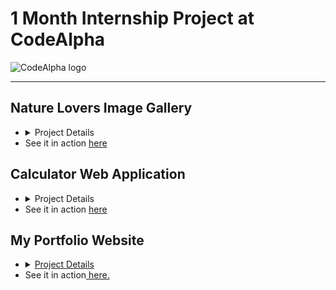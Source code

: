 <h1>1 Month Internship Project at CodeAlpha</h1>
<img src="https://media.licdn.com/dms/image/v2/C4D0BAQFVBPbc6-yxoA/company-logo_200_200/company-logo_200_200/0/1677167041761?e=1736985600&v=beta&t=y4_AqlP2NpnjELjCuPYgzKfnVrKSgUHHZuzPqMKUQ5c" alt="CodeAlpha logo" />
<hr />
<h2>Nature Lovers Image Gallery</h2>
<ul>
  <li>
    <details>
      <summary>Project Details</summary>
      <p>
        The <strong>Nature Lovers Image Gallery</strong> is a visually immersive gallery that showcases the beauty of nature through three main categories: 
        <strong>Flowers</strong>, <strong>Forests</strong>, and <strong>The Sky</strong>. The gallery provides an interactive user experience, where users can explore a collection of stunning images.
      </p>
      <h3>Key Features:</h3>
      <ul>
        <li>
          <strong>Interactive Image Selection:</strong> Click on any image to view it in a larger format, with the ability to navigate between images in each category using the left and right arrows.
        </li>
        <li>
          <strong>Fullscreen Mode:</strong> Click on any image to view it in fullscreen mode for a more immersive experience.
        </li>
        <li>
          <strong>Dynamic Image Changes:</strong> Users can change the main image of each category by clicking on the thumbnails, allowing for a dynamic and engaging browsing experience.
        </li>
        <li>
          <strong>Responsive Design:</strong> The gallery adapts to different screen sizes, ensuring an optimal viewing experience on both desktop and mobile devices.
        </li>
      </ul>
      <h3>Usage:</h3>
      <p>
        Users can explore the gallery by navigating through different categories: Flowers, Forests, and Sky. Each category includes a main image that can be changed by clicking on thumbnails, and all images can be viewed in fullscreen mode. The responsive design ensures that the gallery works seamlessly across all devices.
      </p>
    </details>
  </li>
  <li>See it in action <a href="https://kaniz-naqvi.github.io/Internship/CodeAlpha_Project-IMAGE-GALLERY/gallery.html" target="_blank">here</a></li>
</ul>


<h2>Calculator Web Application</h2>
<ul>
  <li>
    <details>
      <summary>Project Details</summary>
      <p>
        The <strong>Calculator</strong> web application is a responsive and interactive tool designed for performing basic arithmetic operations. 
        Built with <strong>HTML</strong>, <strong>CSS</strong>, and <strong>JavaScript</strong>, it features a user-friendly interface and dynamic functionality.
      </p>
      <h3>Key Features:</h3>
      <ul>
        <li>
          <strong>Responsive Design:</strong> Adapts to various screen sizes, ensuring a consistent user experience on desktops and mobile devices.
        </li>
        <li>
          <strong>Dark and Light Mode:</strong> Easily toggle between modes for comfortable viewing in different lighting conditions.
        </li>
        <li>
          <strong>Functional Buttons:</strong> Includes buttons for numbers, operations, a clear button (C), a delete button, and a result button (=) for efficient calculations.
        </li>
        <li>
          <strong>Interactive Hamburger Menu:</strong> Provides intuitive navigation, with a collapsible design for ease of use.
        </li>
        <li>
          <strong>Error Handling:</strong> Gracefully manages invalid inputs by displaying "Error" when necessary.
        </li>
      </ul>
      <h3>Usage:</h3>
      <p>
        Users can perform basic arithmetic calculations with real-time input display and smooth error management. 
        The application combines modern design with functionality, making it a versatile tool for everyday calculations.
      </p>
    </details>
  </li>
  <li>See it in action <a href="https://kaniz-naqvi.github.io/Internship/CodeAlpha-project-Calculator/cal.html" target="_blank">here</a></li>
</ul>
<div>
        <h2>My Portfolio Website</h2>
        <ul>
            <li>
                <details>
                    <summary><u>Project Details</u></summary>
                    <p>
                        The <strong>Portfolio Website</strong> serves as a professional online presence where I showcase my skills, projects, and achievements. Built with <strong>HTML</strong>, <strong>CSS</strong>, <strong>JavaScript</strong>, and <strong>Bootstrap</strong>, this portfolio represents my journey as a developer and includes a detailed collection of my work during the internship at <strong><a href="https://www.linkedin.com/company/codealpha/" target="_blank">codeAlpha</a></strong>.
                    </p>
                    <h3>Key Features:</h3>
                    <ul>
                        <li><strong>Responsive Design</strong>: The website is fully responsive, ensuring a seamless experience across desktops, tablets, and mobile devices.</li>
                        <li><strong>Project Display</strong>: Each project includes detailed information, such as project names, live links, code repositories, and descriptions of the functionality and key features.</li>
                        <li><strong>Navigation</strong>: Clear and intuitive navigation to access the blog, about me section, and my social media links.</li>
                        <li><strong>Interactive Elements</strong>: Hover effects and smooth scrolling for a modern user experience.</li>
                        <li><strong>Social Links</strong>: Direct access to my LinkedIn and GitHub profiles, allowing visitors to explore my professional network and repositories.</li>
                    </ul>
                    <h3>Usage:</h3>
                    <p>
                        Visitors can explore my portfolio to learn more about my skills, the projects I have worked on, and the technologies I have used. The website also includes a link to my blog, where I share insights about my learning process and the challenges I face while growing as a web developer.
                    </p>
                </details>
            </li>
            <li>See it in action<a href="https://kaniz-naqvi.github.io/Internship/CodeAlpha_Project_portfolio/portfolio.html" target="_blank"> here.</a></li>
        </ul>
</div>

